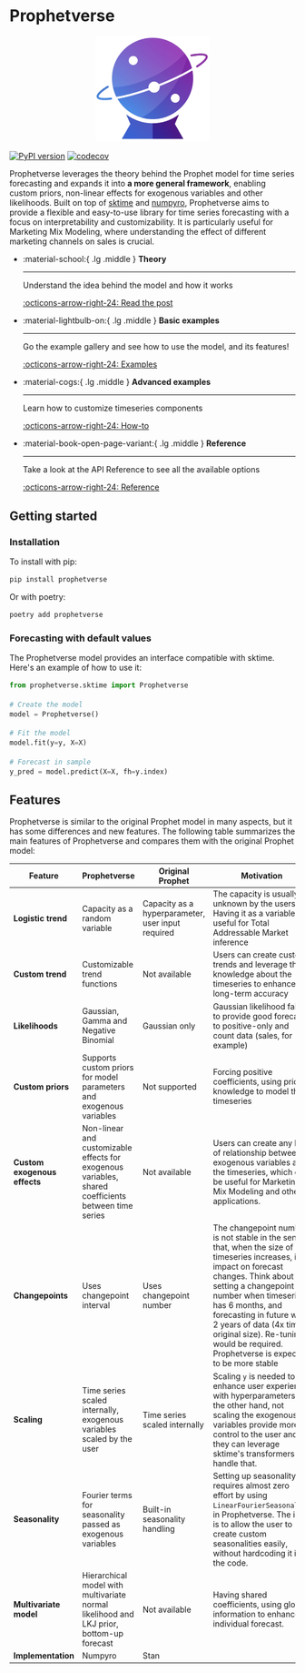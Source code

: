 # Prophetverse

<p align="center">
<img src="static/logo-removebg.png" width="200">

</p>

[![PyPI version](https://badge.fury.io/py/prophetverse.svg)](https://badge.fury.io/py/prophetverse)
[![codecov](https://codecov.io/gh/felipeangelimvieira/prophetverse/graph/badge.svg?token=O37PGJI3ZX)](https://codecov.io/gh/felipeangelimvieira/prophetverse)

Prophetverse leverages the theory behind the Prophet model for time series forecasting and expands it into __a more general framework__, enabling custom priors, non-linear effects for exogenous variables and other likelihoods. Built on top of [sktime](https://www.sktime.net/en/stable/) and [numpyro](https://num.pyro.ai/en/stable/), Prophetverse aims to provide a flexible and easy-to-use library for time series forecasting with a focus on interpretability and customizability. It is particularly useful for Marketing Mix Modeling, where understanding the effect of different marketing channels on sales is crucial.


<div class="grid cards" markdown>

-   :material-school:{ .lg .middle } __Theory__

    ---

    Understand the idea behind the model and how it works

    [:octicons-arrow-right-24: Read the post](the-theory)

-   :material-lightbulb-on:{ .lg .middle } __Basic examples__

    ---

    Go the example gallery and see how to use the model, and its features!

    [:octicons-arrow-right-24: Examples](tutorial/univariate)

-   :material-cogs:{ .lg .middle } __Advanced examples__

    ---

    Learn how to customize timeseries components

    [:octicons-arrow-right-24: How-to](howto/index.md)


-   :material-book-open-page-variant:{ .lg .middle } __Reference__

    ---

    Take a look at the API Reference to see all the available options

    [:octicons-arrow-right-24: Reference](reference/sktime/prophetverse/)


</div>



## Getting started

### Installation

To install with pip:

```bash
pip install prophetverse
```

Or with poetry:

```bash
poetry add prophetverse
```

### Forecasting with default values

The Prophetverse model provides an interface compatible with sktime.
Here's an example of how to use it:

```python
from prophetverse.sktime import Prophetverse

# Create the model
model = Prophetverse()

# Fit the model
model.fit(y=y, X=X)

# Forecast in sample
y_pred = model.predict(X=X, fh=y.index)
```




## Features

Prophetverse is similar to the original Prophet model in many aspects, but it has some differences and new features. The following table summarizes the main features of Prophetverse and compares them with the original Prophet model:



| Feature                         | Prophetverse                                                                                                               | Original Prophet                         | Motivation |
|---------------------------------|----------------------------------------------------------------------------------------------------------------------------|------------------------------------------| ----------------------------------------- |
| **Logistic trend**              | Capacity as a random variable                           | Capacity as a hyperparameter, user input required             | The capacity is usually unknown by the users. Having it as a variable is useful for Total Addressable Market inference |
| **Custom trend**               | Customizable trend functions                                                                                                | Not available                            | Users can create custom trends and leverage their knowledge about the timeseries to enhance long-term accuracy |
| **Likelihoods**                 | Gaussian, Gamma and Negative Binomial                                                                                                | Gaussian only                            | Gaussian likelihood fails to provide good forecasts to positive-only and count data (sales, for example) |
| **Custom priors**               | Supports custom priors for model parameters and exogenous variables                                                        | Not supported                            | Forcing positive coefficients, using prior knowledge to model the timeseries|
| **Custom exogenous effects**              | Non-linear and customizable effects for exogenous variables, shared coefficients between time series                       | Not available                            | Users can create any kind of relationship between exogenous variables and the timeseries, which can be useful for Marketing Mix Modeling and other applications. |
| **Changepoints**                | Uses changepoint interval                                                                                                  | Uses changepoint number                  | The changepoint number is not stable in the sense that, when the size of timeseries increases, its impact on forecast changes. Think about setting a changepoint number when timeseries has 6 months, and forecasting in future with 2 years of data (4x time original size). Re-tuning would be required. Prophetverse is expected to be more stable |
| **Scaling**                     | Time series scaled internally, exogenous variables scaled by the user                                                      | Time series scaled internally            | Scaling `y` is needed to enhance user experience with hyperparameters. On the other hand, not scaling the exogenous variables provide more control to the user and they can leverage sktime's transformers to handle that. |
| **Seasonality**                 | Fourier terms for seasonality passed as exogenous variables                                                                | Built-in seasonality handling            | Setting up seasonality requires almost zero effort by using `LinearFourierSeasonality` in Prophetverse. The idea is to allow the user to create custom seasonalities easily, without hardcoding it in the code. |
| **Multivariate model**          | Hierarchical model with multivariate normal likelihood and LKJ prior, bottom-up forecast                                    | Not available                            | Having shared coefficients, using global information to enhance individual forecast.|| **Inference methods**           | MCMC and MAP                                                                                                               | MCMC and MAP                            | |
| **Implementation** | Numpyro | Stan
